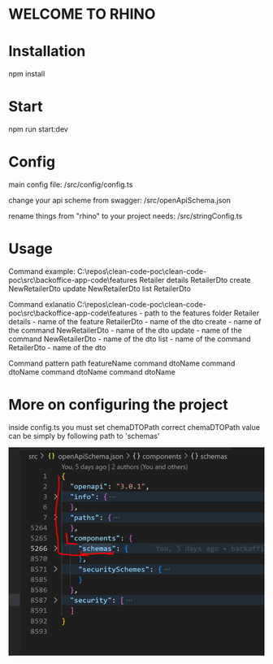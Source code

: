 # WELCOME TO RHINO

# Installation

npm install

# Start

npm run start:dev

# Config

main config file:
/src/config/config.ts

change your api scheme from swagger:
/src/openApiSchema.json

rename things from "rhino" to your project needs:
/src/stringConfig.ts

# Usage

Command example:
C:\repos\clean-code-poc\clean-code-poc\src\backoffice-app-code\features Retailer details RetailerDto create NewRetailerDto update NewRetailerDto list RetailerDto

Command exlanatio
C:\repos\clean-code-poc\clean-code-poc\src\backoffice-app-code\features - path to the features folder
Retailer details - name of the feature
RetailerDto - name of the dto
create - name of the command
NewRetailerDto - name of the dto
update - name of the command
NewRetailerDto - name of the dto
list - name of the command
RetailerDto - name of the dto

Command pattern
path featureName command dtoName command dtoName command dtoName command dtoName

# More on configuring the project

inside config.ts you must set chemaDTOPath
correct chemaDTOPath value can be simply by following path to 'schemas'

![alt text](./rhino%20instructio.png)
